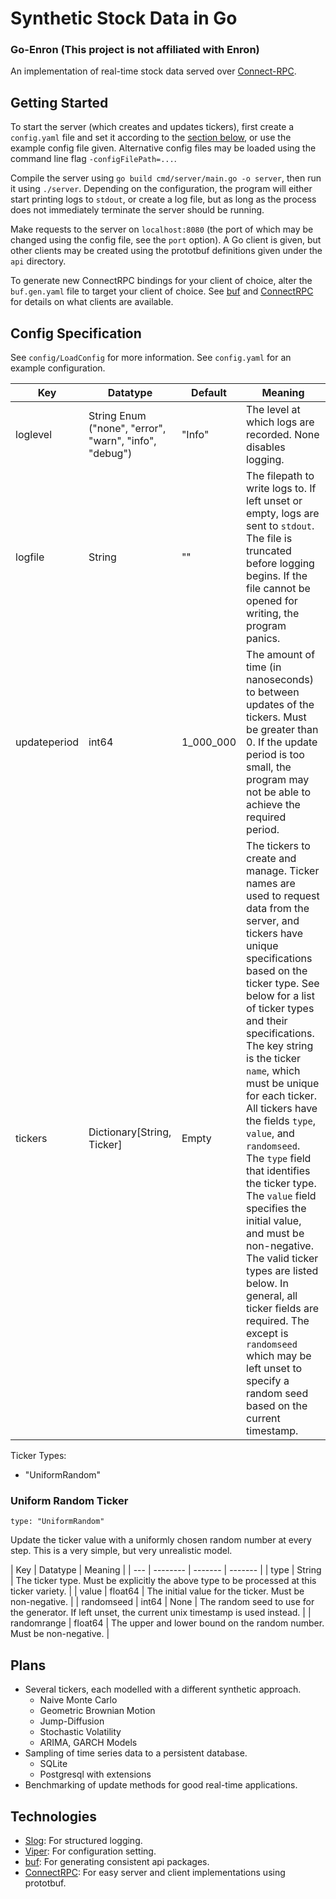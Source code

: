 # Synthetic Stock Data in Go
### Go-Enron (This project is not affiliated with Enron)

An implementation of real-time stock data served over [Connect-RPC](https://connectrpc.com/). 

## Getting Started

To start the server (which creates and updates tickers), first create a `config.yaml` file and set it according to the [section below](#config-specification), or use the example config file given. Alternative config files may be loaded using the command line flag `-configFilePath=...`. 

Compile the server using `go build cmd/server/main.go -o server`, then run it using `./server`. Depending on the configuration, the program will either start printing logs to `stdout`, or create a log file, but as long as the process does not immediately terminate the server should be running.

Make requests to the server on `localhost:8080` (the port of which may be changed using the config file, see the `port` option). A Go client is given, but other clients may be created using the prototbuf definitions given under the `api` directory.

To generate new ConnectRPC bindings for your client of choice, alter the `buf.gen.yaml` file to target your client of choice. See [buf](https://buf.build/) and [ConnectRPC](https://connectrpc.com/) for details on what clients are available.

## Config Specification

See `config/LoadConfig` for more information. See `config.yaml` for an example configuration.

| Key | Datatype | Default | Meaning |
| --- | -------- | ------- | ------- |
| loglevel | String Enum ("none", "error", "warn", "info", "debug") | "Info" | The level at which logs are recorded. None disables logging. |
| logfile | String | "" | The filepath to write logs to. If left unset or empty, logs are sent to `stdout`. The file is truncated before logging begins. If the file cannot be opened for writing, the program panics. |
| updateperiod | int64 | 1_000_000 | The amount of time (in nanoseconds) to between updates of the tickers. Must be greater than 0. If the update period is too small, the program may not be able to achieve the required period. |
| tickers | Dictionary[String, Ticker] | Empty | The tickers to create and manage. Ticker names are used to request data from the server, and tickers have unique specifications based on the ticker type. See below for a list of ticker types and their specifications. The key string is the ticker `name`, which must be unique for each ticker. All tickers have the fields `type`, `value`, and `randomseed`. The `type` field that identifies the ticker type. The `value` field specifies the initial value, and must be non-negative. The valid ticker types are listed below. In general, all ticker fields are required. The except is `randomseed` which may be left unset to specify a random seed based on the current timestamp. |

Ticker Types:
- "UniformRandom"

### Uniform Random Ticker

`type: "UniformRandom"`

Update the ticker value with a uniformly chosen random number at every step. This is a very simple, but very unrealistic model.

| Key | Datatype | Meaning |
| --- | -------- | ------- | ------- |
| type | String | The ticker type. Must be explicitly the above type to be processed at this ticker variety. |
| value | float64 | The initial value for the ticker. Must be non-negative. |
| randomseed | int64 | None | The random seed to use for the generator. If left unset, the current unix timestamp is used instead. |
| randomrange | float64 | The upper and lower bound on the random number. Must be non-negative. |


## Plans

- Several tickers, each modelled with a different synthetic approach.
    - Naive Monte Carlo
    - Geometric Brownian Motion
    - Jump-Diffusion
    - Stochastic Volatility
    - ARIMA, GARCH Models
- Sampling of time series data to a persistent database.
    - SQLite
    - Postgresql with extensions
- Benchmarking of update methods for good real-time applications.

## Technologies

- [Slog](https://pkg.go.dev/log/slog): For structured logging.
- [Viper](https://github.com/spf13/viper): For configuration setting.
- [buf](https://buf.build/): For generating consistent api packages.
- [ConnectRPC](https://connectrpc.com/): For easy server and client implementations using prototbuf.
